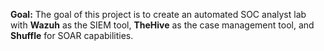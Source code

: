 **Goal:** The goal of this project is to create an automated SOC analyst lab with **Wazuh** as the SIEM tool, **TheHive** as the case management tool, and **Shuffle** for SOAR capabilities. 
